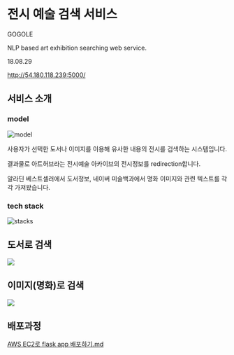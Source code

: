 # 전시 예술 검색 서비스
GOGOLE


NLP based art exhibition searching web service.


18.08.29

http://54.180.118.239:5000/

## 서비스 소개
### model
![model](https://user-images.githubusercontent.com/38183218/54471483-f9d00100-47fc-11e9-8aeb-4368cba740b1.PNG)

사용자가 선택한 도서나 이미지를 이용해 유사한 내용의 전시를 검색하는 시스템입니다.

결과물로 아트허브라는 전시예술 아카이브의 전시정보를 redirection합니다.

알라딘 베스트셀러에서 도서정보, 네이버 미술백과에서 명화 이미지와 관련 텍스트를 각각 가져왔습니다.

### tech stack
![stacks](https://user-images.githubusercontent.com/38183218/54471484-fb99c480-47fc-11e9-85bc-3f379e73a8ee.PNG)


## 도서로 검색
![](https://user-images.githubusercontent.com/38183218/54409401-f0c22f80-4729-11e9-9821-73ce5e778d8a.png)


## 이미지(명화)로 검색
![](https://user-images.githubusercontent.com/38183218/54409403-f1f35c80-4729-11e9-9822-68d886aaf012.png)

## 배포과정
[AWS EC2로 flask app 배포하기.md](https://github.com/chankoo/TIL/blob/master/flask/AWS%20EC2%EB%A1%9C%20flask%20app%20%EB%B0%B0%ED%8F%AC%ED%95%98%EA%B8%B0.md)

